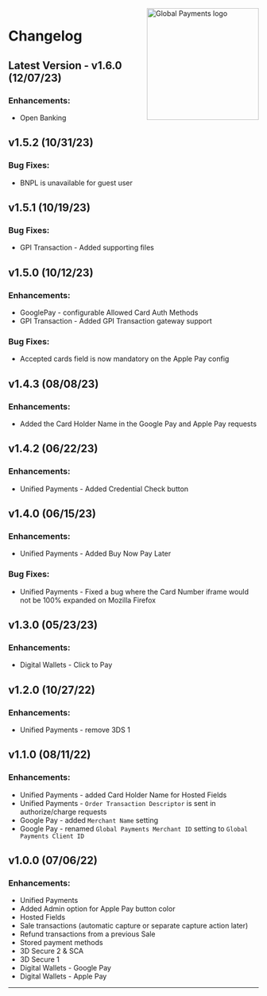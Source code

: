 <a href="https://github.com/globalpayments" target="_blank">
    <img src="https://avatars.githubusercontent.com/u/25797248?s=200&v=4" alt="Global Payments logo" title="Global Payments" align="right" width="225" />
</a>

# Changelog
## Latest Version - v1.6.0 (12/07/23)
### Enhancements:
- Open Banking

## v1.5.2 (10/31/23)
### Bug Fixes:
- BNPL is unavailable for guest user

## v1.5.1 (10/19/23)
### Bug Fixes:
- GPI Transaction - Added supporting files

## v1.5.0 (10/12/23)
### Enhancements:
- GooglePay - configurable Allowed Card Auth Methods
- GPI Transaction - Added GPI Transaction gateway support

### Bug Fixes:
- Accepted cards field is now mandatory on the Apple Pay config

## v1.4.3 (08/08/23)
### Enhancements:
- Added the Card Holder Name in the Google Pay and Apple Pay requests

## v1.4.2 (06/22/23)
### Enhancements:
- Unified Payments - Added Credential Check button

## v1.4.0 (06/15/23)
### Enhancements:
- Unified Payments - Added Buy Now Pay Later

### Bug Fixes:
- Unified Payments - Fixed a bug where the Card Number iframe would not be 100% expanded on Mozilla Firefox

## v1.3.0 (05/23/23)
### Enhancements:
- Digital Wallets - Click to Pay

## v1.2.0 (10/27/22)
### Enhancements:
- Unified Payments - remove 3DS 1

## v1.1.0 (08/11/22)
### Enhancements:
- Unified Payments - added Card Holder Name for Hosted Fields
- Unified Payments - `Order Transaction Descriptor` is sent in authorize/charge requests
- Google Pay - added `Merchant Name` setting
- Google Pay - renamed `Global Payments Merchant ID` setting to `Global Payments Client ID`

## v1.0.0 (07/06/22)
### Enhancements:
- Unified Payments
- Added Admin option for Apple Pay button color
- Hosted Fields
- Sale transactions (automatic capture or separate capture action later)
- Refund transactions from a previous Sale
- Stored payment methods
- 3D Secure 2 & SCA
- 3D Secure 1
- Digital Wallets - Google Pay
- Digital Wallets - Apple Pay

---
